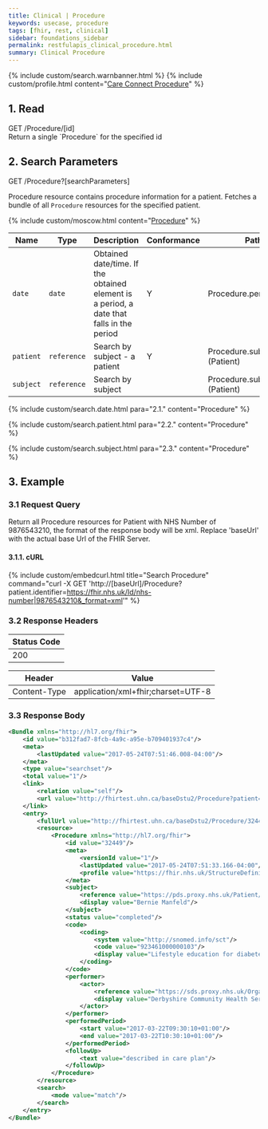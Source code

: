 ```yaml
---
title: Clinical | Procedure
keywords: usecase, procedure
tags: [fhir, rest, clinical]
sidebar: foundations_sidebar
permalink: restfulapis_clinical_procedure.html
summary: Clinical Procedure
---
```

{% include custom/search.warnbanner.html %}
{% include custom/profile.html content="[Care Connect Procedure](http://www.interopen.org/candidate-profiles/care-connect/CareConnect-Procedure-1.html)" %}

## 1. Read ##

<div markdown="span" class="alert alert-success" role="alert">
GET /Procedure/[id]</div>
Return a single `Procedure` for the specified id

## 2. Search Parameters ##

<div markdown="span" class="alert alert-success" role="alert">
GET /Procedure?[searchParameters]</div>

Procedure resource contains procedure information for a patient. Fetches a bundle of all `Procedure` resources for the specified patient.

{% include custom/moscow.html content="[Procedure](https://www.hl7.org/fhir/DSTU2/procedure.html#search)" %}

| Name | Type | Description | Conformance  | Path |
|------|------|-------------|-------|------|
| `date` | `date` | Obtained date/time. If the obtained element is a period, a date that falls in the period | Y | Procedure.performed[x] |
| `patient` | `reference` | Search by subject - a patient | Y | Procedure.subject <br>(Patient) |
| `subject` | `reference` | Search by subject |  | Procedure.subject <br>(Patient) |

{% include custom/search.date.html para="2.1." content="Procedure" %}

{% include custom/search.patient.html para="2.2." content="Procedure" %}

{% include custom/search.subject.html para="2.3." content="Procedure" %}

## 3. Example ##

### 3.1 Request Query ###

Return all Procedure resources for Patient with NHS Number of 9876543210, the format of the response body will be xml. Replace 'baseUrl' with the actual base Url of the FHIR Server.

#### 3.1.1. cURL ####

{% include custom/embedcurl.html title="Search Procedure" command="curl -X GET  'http://[baseUrl]/Procedure?patient.identifier=https://fhir.nhs.uk/Id/nhs-number|9876543210&_format=xml'" %}

### 3.2 Response Headers ###

| Status Code |
|----------------|
|200 |

| Header | Value |
|-----------------|---------|
| Content-Type  | application/xml+fhir;charset=UTF-8 |

### 3.3 Response Body ###

```xml
<Bundle xmlns="http://hl7.org/fhir">
    <id value="b312fad7-8fcb-4a9c-a95e-b709401937c4"/>
    <meta>
        <lastUpdated value="2017-05-24T07:51:46.008-04:00"/>
    </meta>
    <type value="searchset"/>
    <total value="1"/>
    <link>
        <relation value="self"/>
        <url value="http://fhirtest.uhn.ca/baseDstu2/Procedure?patient=https%3A%2F%2Fpds.proxy.nhs.uk%2FPatient%2F9876543210"/>
    </link>
    <entry>
        <fullUrl value="http://fhirtest.uhn.ca/baseDstu2/Procedure/32449"/>
        <resource>
            <Procedure xmlns="http://hl7.org/fhir">
                <id value="32449"/>
                <meta>
                    <versionId value="1"/>
                    <lastUpdated value="2017-05-24T07:51:33.166-04:00"/>
                    <profile value="https://fhir.nhs.uk/StructureDefinition/CareConnect-Procedure-1"/>
                </meta>
                <subject>
                    <reference value="https://pds.proxy.nhs.uk/Patient/9876543210"/>
                    <display value="Bernie Manfeld"/>
                </subject>
                <status value="completed"/>
                <code>
                    <coding>
                        <system value="http://snomed.info/sct"/>
                        <code value="923461000000103"/>
                        <display value="Lifestyle education for diabetes"/>
                    </coding>
                </code>
                <performer>
                    <actor>
                        <reference value="https://sds.proxy.nhs.uk/Organization/Organization/RY8"/>
                        <display value="Derbyshire Community Health Services NHS Foundation Trust"/>
                    </actor>
                </performer>
                <performedPeriod>
                    <start value="2017-03-22T09:30:10+01:00"/>
                    <end value="2017-03-22T10:30:10+01:00"/>
                </performedPeriod>
                <followUp>
                    <text value="described in care plan"/>
                </followUp>
            </Procedure>
        </resource>
        <search>
            <mode value="match"/>
        </search>
    </entry>
</Bundle>
```
